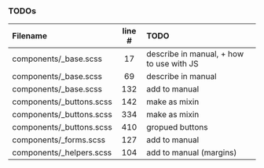 ### TODOs
| Filename | line # | TODO
|:------|:------:|:------
| components/_base.scss | 17 | describe in manual, + how to use with JS
| components/_base.scss | 69 | describe in manual
| components/_base.scss | 132 | add to manual
| components/_buttons.scss | 142 | make as mixin
| components/_buttons.scss | 334 | make as mixin
| components/_buttons.scss | 410 | gropued buttons
| components/_forms.scss | 127 | add to manual
| components/_helpers.scss | 104 | add to manual (margins)
